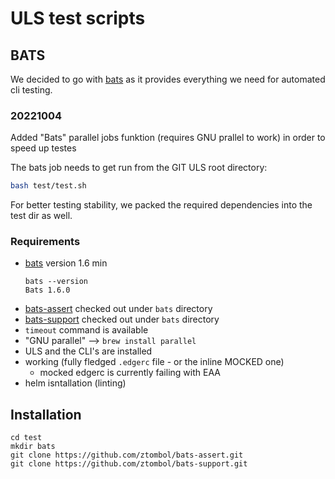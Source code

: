 # ULS test scripts

## BATS

We decided to go with [bats](https://bats-core.readthedocs.io/en/stable/) as it provides everything we need for automated cli testing.  
### 20221004
Added "Bats" parallel jobs funktion (requires GNU prallel to work) in order to speed up testes 



The bats job needs to get run from the GIT ULS root directory:
```bash
bash test/test.sh
```
For better testing stability, we packed the required dependencies into the test dir as well.

### Requirements

- [bats](https://bats-core.readthedocs.io/en/stable/) version 1.6 min
  ```
  bats --version
  Bats 1.6.0
  ```
- [bats-assert](https://github.com/ztombol/bats-assert.git) checked out under `bats` directory
- [bats-support](https://github.com/ztombol/bats-support.git) checked out under `bats` directory
- `timeout` command is available
- "GNU parallel" --> `brew install parallel`
- ULS and the CLI's are installed
- working (fully fledged `.edgerc` file - or the inline MOCKED one) 
  - mocked edgerc is currently failing with EAA
- helm isntallation (linting)


## Installation

```
cd test
mkdir bats
git clone https://github.com/ztombol/bats-assert.git
git clone https://github.com/ztombol/bats-support.git
```
